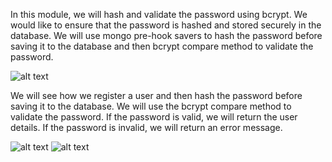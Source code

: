 In this module, we will hash and validate the password using bcrypt. We would like to ensure that the password is hashed and stored securely in the database. We will use mongo pre-hook savers to hash the password before saving it to the database and then bcrypt compare method to validate the password.

![alt text](image/home.png)

We will see how we register a user and then hash the password before saving it to the database. We will use the bcrypt compare method to validate the password. If the password is valid, we will return the user details. If the password is invalid, we will return an error message.

![alt text](image/registration.png)
![alt text](image/hashed.png)

